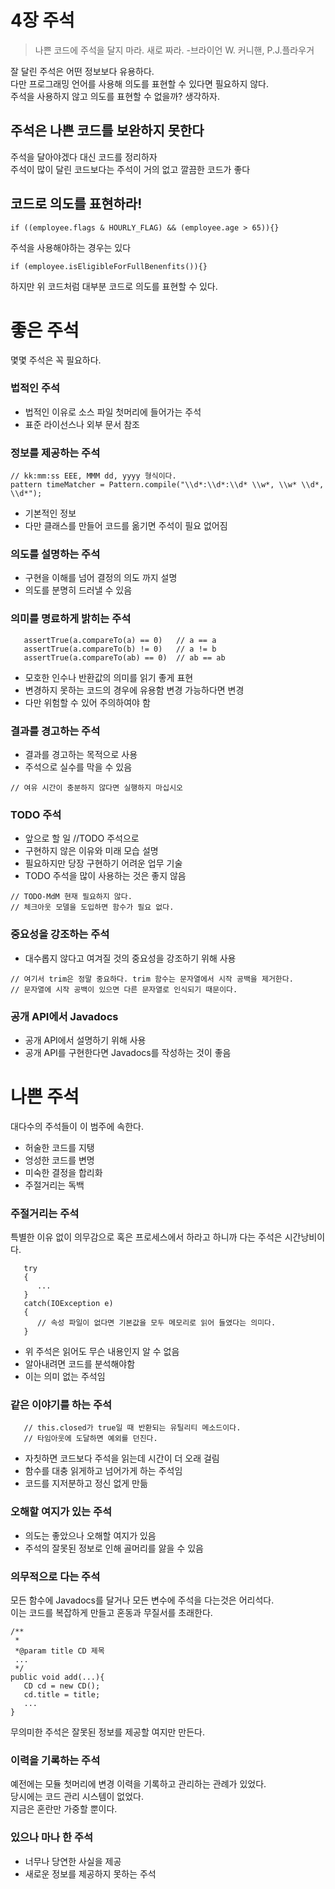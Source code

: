 # 4장 주석
> 나쁜 코드에 주석을 달지 마라. 새로 짜라. -브라이언 W. 커니핸, P.J.플라우거  


잘 달린 주석은 어떤 정보보다 유용하다.  
다만 프로그래밍 언어를 사용해 의도를 표현할 수 있다면 필요하지 않다.  
주석을 사용하지 않고 의도를 표현할 수 없을까? 생각하자.  

## 주석은 나쁜 코드를 보완하지 못한다
주석을 달아야겠다 대신 코드를 정리하자  
주석이 많이 달린 코드보다는 주석이 거의 없고 깔끔한 코드가 좋다  

## 코드로 의도를 표현하라!
```
if ((employee.flags & HOURLY_FLAG) && (employee.age > 65)){}
```
주석을 사용해야하는 경우는 있다  
```
if (employee.isEligibleForFullBenenfits()){}
```
하지만 위 코드처럼 대부분 코드로 의도를 표현할 수 있다.  

# 좋은 주석
몇몇 주석은 꼭 필요하다.  

### 법적인 주석
- 법적인 이유로 소스 파일 첫머리에 들어가는 주석
- 표준 라이선스나 외부 문서 참조
### 정보를 제공하는 주석
```
// kk:mm:ss EEE, MMM dd, yyyy 형식이다.   
pattern timeMatcher = Pattern.compile("\\d*:\\d*:\\d* \\w*, \\w* \\d*, \\d*");
```
- 기본적인 정보
- 다만 클래스를 만들어 코드를 옮기면 주석이 필요 없어짐

### 의도를 설명하는 주석
- 구현을 이해를 넘어 결정의 의도 까지 설명
- 의도를 분명히 드러낼 수 있음

### 의미를 명료하게 밝히는 주석
```
   assertTrue(a.compareTo(a) == 0)   // a == a
   assertTrue(a.compareTo(b) != 0)   // a != b
   assertTrue(a.compareTo(ab) == 0)  // ab == ab
   ```
- 모호한 인수나 반환값의 의미를 읽기 좋게 표현
- 변경하지 못하는 코드의 경우에 유용함 변경 가능하다면 변경
- 다만 위험할 수 있어 주의하여야 함

### 결과를 경고하는 주석
- 결과를 경고하는 목적으로 사용
- 주석으로 실수를 막을 수 있음
```
// 여유 시간이 충분하지 않다면 실행하지 마십시오   
```

### TODO 주석
- 앞으로 할 일 //TODO 주석으로 
- 구현하지 않은 이유와 미래 모습 설명
- 필요하지만 당장 구현하기 어려운 업무 기술
- TODO 주석을 많이 사용하는 것은 좋지 않음
```
// TODO-MdM 현재 필요하지 않다.
// 체크아웃 모델을 도입하면 함수가 필요 없다.
```

### 중요성을 강조하는 주석
- 대수롭지 않다고 여겨질 것의 중요성을 강조하기 위해 사용
```
// 여기서 trim은 정말 중요하다. trim 함수는 문자열에서 시작 공백을 제거한다.   
// 문자열에 시작 공백이 있으면 다른 문자열로 인식되기 때문이다.  
```

### 공개 API에서 Javadocs
- 공개 API에서 설명하기 위해 사용
- 공개 API를 구현한다면 Javadocs를 작성하는 것이 좋음

# 나쁜 주석
대다수의 주석들이 이 범주에 속한다.  
- 허술한 코드를 지탱
- 엉성한 코드를 변명
- 미숙한 결정을 합리화
- 주절거리는 독백

### 주절거리는 주석
특별한 이유 없이 의무감으로 혹은 프로세스에서 하라고 하니까 다는 주석은 시간낭비이다.  
```
   try
   {
      ...
   }
   catch(IOException e)
   {
      // 속성 파일이 없다면 기본값을 모두 메모리로 읽어 들였다는 의미다.
   }
```
- 위 주석은 읽어도 무슨 내용인지 알 수 없음
- 알아내려면 코드를 분석해야함
- 이는 의미 없는 주석임

### 같은 이야기를 하는 주석
```
   // this.closed가 true일 때 반환되는 유틸리티 메소드이다.
   // 타임아웃에 도달하면 예외를 던진다.
```
- 자칫하면 코드보다 주석을 읽는데 시간이 더 오래 걸림
- 함수를 대충 읽게하고 넘어가게 하는 주석임
- 코드를 지저분하고 정신 없게 만듦

### 오해할 여지가 있는 주석

- 의도는 좋았으나 오해할 여지가 있음
- 주석의 잘못된 정보로 인해 골머리를 앓을 수 있음

### 의무적으로 다는 주석

모든 함수에 Javadocs를 달거나 모든 변수에 주석을 다는것은 어리석다.  
이는 코드를 복잡하게 만들고 혼동과 무질서를 초래한다.  
```
/**
 *
 *@param title CD 제목
 ...
 */
public void add(...){
   CD cd = new CD();
   cd.title = title;
   ...
}
```
무의미한 주석은 잘못된 정보를 제공할 여지만 만든다.  

### 이력을 기록하는 주석

예전에는 모듈 첫머리에 변경 이력을 기록하고 관리하는 관례가 있었다.  
당시에는 코드 관리 시스템이 없었다.  
지금은 혼란만 가중할 뿐이다.  

### 있으나 마나 한 주석
- 너무나 당연한 사실을 제공
- 새로운 정보를 제공하지 못하는 주석


